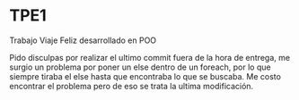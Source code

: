 # TPE1
Trabajo Viaje Feliz desarrollado en POO

Pido disculpas por realizar el ultimo commit fuera de la hora de entrega, me surgio un problema por poner un else dentro de un foreach, por lo que siempre tiraba el else hasta que encontraba lo que se buscaba. Me costo encontrar el problema pero de eso se trata la ultima modificación.